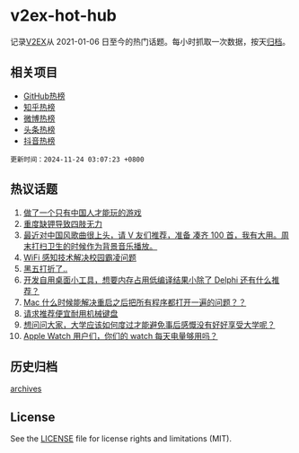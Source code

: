 # v2ex-hot-hub

 记录[V2EX](https://www.v2ex.com/)从 2021-01-06 日至今的热门话题。每小时抓取一次数据，按天[归档](archives)。
 
 ## 相关项目

- [GitHub热榜](https://github.com/lonnyzhang423/github-hot-hub)
- [知乎热榜](https://github.com/lonnyzhang423/zhihu-hot-hub)
- [微博热榜](https://github.com/lonnyzhang423/weibo-hot-hub)
- [头条热榜](https://github.com/lonnyzhang423/toutiao-hot-hub)
- [抖音热榜](https://github.com/lonnyzhang423/douyin-hot-hub)


 `更新时间：2024-11-24 03:07:23 +0800`

## 热议话题

1. [做了一个只有中国人才能玩的游戏](https://www.v2ex.com/t/1091956)
1. [重度缺钾导致四肢无力](https://www.v2ex.com/t/1091963)
1. [最近对中国风歌曲很上头，请 V 友们推荐，准备 凑齐 100 首，我有大用。周末打扫卫生的时候作为背景音乐播放。](https://www.v2ex.com/t/1091950)
1. [WiFi 感知技术解决校园霸凌问题](https://www.v2ex.com/t/1092014)
1. [黑五打折了..](https://www.v2ex.com/t/1091966)
1. [开发自用桌面小工具，想要内存占用低编译结果小除了 Delphi 还有什么推荐？](https://www.v2ex.com/t/1092097)
1. [Mac 什么时候能解决重启之后把所有程序都打开一遍的问题？？](https://www.v2ex.com/t/1091992)
1. [请求推荐便宜耐用机械键盘](https://www.v2ex.com/t/1092035)
1. [想问问大家，大学应该如何度过才能避免事后感慨没有好好享受大学呢？](https://www.v2ex.com/t/1092056)
1. [Apple Watch 用户们，你们的 watch 每天电量够用吗？](https://www.v2ex.com/t/1091982)

## 历史归档

[archives](archives)

## License

See the [LICENSE](LICENSE) file for license rights and limitations (MIT).
